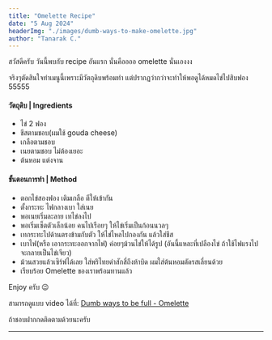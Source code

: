 ```yaml
---
title: "Omelette Recipe"
date: "5 Aug 2024"
headerImg: "./images/dumb-ways-to-make-omelette.jpg"
author: "Tanarak C."
---
```


สวัสดีครับ วันนี้พบกับ recipe อันแรก นั่นคืออออ omelette นั่นเองงง

จริงๆตัดสินใจทำเมนูนี้เพราะมีวัตถุดิบพร้อมทำ แต่ปรากฏว่ากว่าจะทำให้พอดูได้หมดไข่ไปสิบฟอง 55555

#### วัตถุดิบ | Ingredients

- ไข่ 2 ฟอง
- ชีสตามชอบ(ผมใช้ gouda cheese)
- เกลือตามชอบ
- เนยตามชอบ ไม่ต้องเยอะ
- ต้นหอม แต่งจาน

#### ขั้นตอนการทำ | Method

- ตอกไข่สองฟอง เติมเกลือ ตีให้เข้ากัน
- ตั้งกระทะ ไฟกลางเบา ใส่เนย
- พอเนยเริ่มละลาย เทไข่ลงไป
- พอเริ่มเซ็ตตัวเล็กน้อย คนไปเรือยๆ ให้ไข่เริ่มเป็นก้อนนวลๆ
- เทกระทะไปด้านตรงข้ามกับตัว ให้ไข่ไหลไปกองกัน แล้วใส่ชีส
- เบาไฟ(หรือ เอากระทะออกจากไฟ) ค่อยๆม้วนไข่ให้ได้รูป (อันนี้แหละที่เปลืองไข่ ถ้าใช้ไฟแรงไปจะกลายเป็นไข่เจียว)
- ม้วนสวยแล้วเซิร์ฟได้เลย ใส่พริไทยดำสักสี่ถึงห้าบิด ผมใส่ต้นหอมตัดรสเลี่ยนด้วย
- เรียบร้อย Omelette ของเราพร้อมทานแล้ว

Enjoy ครับ 😉

สามารถดูแบบ video ได้ที่: [Dumb ways to be full - Omelette](https://www.instagram.com/reel/C-RJsmgoMWZ)

ถ้าชอบฝากกดติดตามด้วยนะครับ

---
